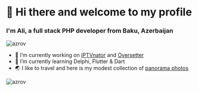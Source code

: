 <h1>👋 Hi there and welcome to my profile</h3>
<h3>I'm Ali, a full stack PHP developer from Baku, Azerbaijan</h4>
<p align="left"> <img src="https://komarev.com/ghpvc/?username=azrov" alt="azrov" /> </p>

- 🔭 I’m currently working on [IPTVnator](https://github.com/azrov/iptvnator) and [Oversetter](https://azrov.github.io/oversetter/)
- 🌱 I’m currently learning Delphi, Flutter & Dart
- :earth_asia: I like to travel and here is my modest collection of [panorama photos](https://azrov.github.io/panoramas/) 

<p><img src="https://github-readme-stats.vercel.app/api?username=azrov&show_icons=true&theme=radical" alt="azrov" /> </p>
